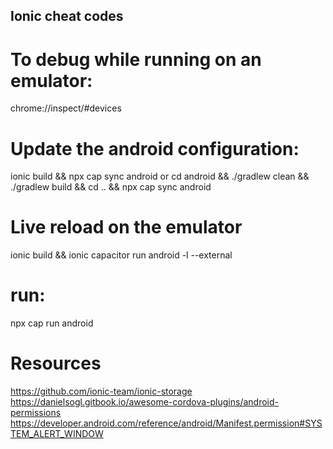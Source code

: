 ## Ionic cheat codes
# To debug while running on an emulator:
chrome://inspect/#devices

# Update the android configuration:
ionic build && npx cap sync android
or
cd android && ./gradlew clean && ./gradlew build && cd .. && npx cap sync android

# Live reload on the emulator
ionic build && ionic capacitor run android -l --external

# run:
npx cap run android

# Resources
https://github.com/ionic-team/ionic-storage
https://danielsogl.gitbook.io/awesome-cordova-plugins/android-permissions
https://developer.android.com/reference/android/Manifest.permission#SYSTEM_ALERT_WINDOW
